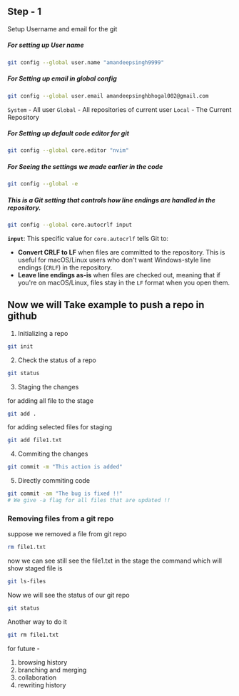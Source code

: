 Step - 1 
-- 
Setup Username and email for the git

##### For setting up User name
```sh
git config --global user.name "amandeepsingh9999"
```
##### For Setting up email in global config
```sh
git config --global user.email amandeepsinghbhogal002@gmail.com
```

`System` - All user
`Global` - All repositories of current user
`Local` - The Current Repository 

##### For Setting up default code editor for git

```sh
git config --global core.editor "nvim"
```

##### For Seeing the settings we made earlier in the code

```sh
git config --global -e
```

##### This is a Git setting that controls how line endings are handled in the repository.

```sh
git config --global core.autocrlf input
```

**`input`**: This specific value for `core.autocrlf` tells Git to:

- **Convert CRLF to LF** when files are committed to the repository. This is useful for macOS/Linux users who don't want Windows-style line endings (`CRLF`) in the repository.
- **Leave line endings as-is** when files are checked out, meaning that if you're on macOS/Linux, files stay in the `LF` format when you open them.

## Now we will Take example to push a repo in github

1. Initializing a repo
```sh
git init
```

2. Check the status of a repo
```sh
git status
```

3. Staging the changes 

for adding all file to the stage
```sh
git add .
```

for adding selected files for staging
```sh
git add file1.txt
```

4. Commiting the changes
```sh
git commit -m "This action is added"
```

5. Directly commiting code
```sh
git commit -am "The bug is fixed !!"
# We give -a flag for all files that are updated !!
```


### Removing files from a git repo

suppose we removed a file from git repo 
```sh
rm file1.txt
```

now we can see still see the file1.txt in the stage 
the command which will show staged file is 
```sh
git ls-files
```

Now we will see the status of our git repo 
```sh
git status
```

Another way to do it
```sh
git rm file1.txt
```

for future - 
1. browsing history
2. branching and merging 
3. collaboration
4. rewriting history